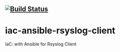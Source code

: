 [![Build Status](https://travis-ci.org/wluisaraujo/iac-ansible-rsyslog-client.svg?branch=master)](https://travis-ci.org/wluisaraujo/iac-ansible-rsyslog-client)
---
# iac-ansible-rsyslog-client
IaC: with Ansible for Rsyslog Client
